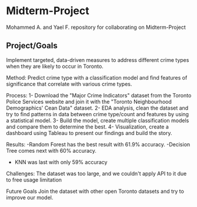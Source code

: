 # Midterm-Project
Mohammed A. and Yael F. repository for collaborating on Midterm-Project

## Project/Goals
Implement targeted, data-driven measures to address different crime types when they are likely to occur in Toronto.

Method:
Predict crime type with a classification model and find features of significance that correlate with various crime types.

Process:
1- Download the "Major Crime Indicators" dataset from the Toronto Police Services website and join it with the "Toronto Neighbourhood Demographics' Cean Data" dataset.
2- EDA analysis, clean the dataset and try to find patterns in data between crime type/count and features by using a statistical model.
3- Build the model, create multiple classification models and compare them to determine the best.
4- Visualization, create a dashboard using Tableau to present our findings and build the story.

Results:
-Random Forest has the best result with 61.9% accuracy.
-Decision Tree comes next with 60% accuracy.
- KNN was last with only 59% accuracy

Challenges:
The dataset was too large, and we couldn't apply API to it due to free usage limitation

Future Goals
Join the dataset with other open Toronto datasets and try to improve our model.

